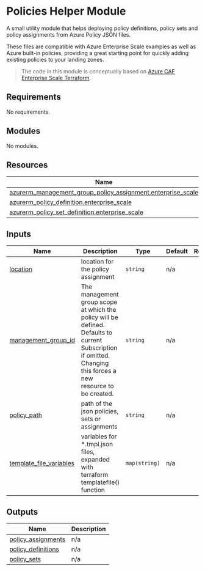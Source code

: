 # Policies Helper Module

A small utility module that helps deploying policy definitions, policy sets and policy assignments from
Azure Policy JSON files.

These files are compatible with Azure Enterprise Scale examples as well as Azure built-in policies, providing
a great starting point for quickly adding existing policies to your landing zones.

> The code in this module is conceptually based on [Azure CAF Enterprise Scale Terraform](https://github.com/Azure/terraform-azurerm-caf-enterprise-scale/tree/main/modules/archetypes/lib).

<!-- BEGIN_TF_DOCS -->
## Requirements

No requirements.

## Modules

No modules.

## Resources

| Name | Type |
|------|------|
| [azurerm_management_group_policy_assignment.enterprise_scale](https://registry.terraform.io/providers/hashicorp/azurerm/latest/docs/resources/management_group_policy_assignment) | resource |
| [azurerm_policy_definition.enterprise_scale](https://registry.terraform.io/providers/hashicorp/azurerm/latest/docs/resources/policy_definition) | resource |
| [azurerm_policy_set_definition.enterprise_scale](https://registry.terraform.io/providers/hashicorp/azurerm/latest/docs/resources/policy_set_definition) | resource |

## Inputs

| Name | Description | Type | Default | Required |
|------|-------------|------|---------|:--------:|
| <a name="input_location"></a> [location](#input\_location) | location for the policy assignment | `string` | n/a | yes |
| <a name="input_management_group_id"></a> [management\_group\_id](#input\_management\_group\_id) | The management group scope at which the policy will be defined. Defaults to current Subscription if omitted. Changing this forces a new resource to be created. | `string` | n/a | yes |
| <a name="input_policy_path"></a> [policy\_path](#input\_policy\_path) | path of the json policies, sets or assignments | `string` | n/a | yes |
| <a name="input_template_file_variables"></a> [template\_file\_variables](#input\_template\_file\_variables) | variables for *.tmpl.json files, expanded with terraform templatefile() function | `map(string)` | n/a | yes |

## Outputs

| Name | Description |
|------|-------------|
| <a name="output_policy_assignments"></a> [policy\_assignments](#output\_policy\_assignments) | n/a |
| <a name="output_policy_definitions"></a> [policy\_definitions](#output\_policy\_definitions) | n/a |
| <a name="output_policy_sets"></a> [policy\_sets](#output\_policy\_sets) | n/a |
<!-- END_TF_DOCS -->
